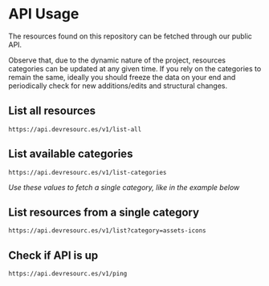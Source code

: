 # API Usage

The resources found on this repository can be fetched through our public API.

Observe that, due to the dynamic nature of the project, resources categories can be updated at any given time. If you rely on the categories to remain the same, ideally you should freeze the data on your end and periodically check for new additions/edits and structural changes.

## List all resources

`https://api.devresourc.es/v1/list-all`

## List available categories

`https://api.devresourc.es/v1/list-categories`

_Use these values to fetch a single category, like in the example below_

## List resources from a single category

`https://api.devresourc.es/v1/list?category=assets-icons`

## Check if API is up

`https://api.devresourc.es/v1/ping`
